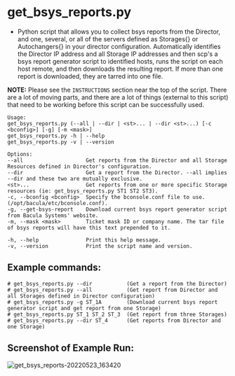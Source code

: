 # get_bsys_reports.py 

- Python script that allows you to collect bsys reports from the Director, and one, several, or all of the servers defined as Storages{} or Autochangers{} in your director configuration. Automatically identifies the Director IP address and all Storage IP addresses and then scp's a bsys report generator script to identified hosts, runs the script on each host remote, and then downloads the resulting report. If more than one report is downloaded, they are tarred into one file.

**NOTE:** Please see the `INSTRUCTIONS` section near the top of the script. There are a lot of moving parts, and there are a lot of things
(external to this script) that need to be working before this script can be successfully used.

```
Usage:
get_bsys_reports.py (--all | --dir | <st>... | --dir <st>...) [-c <bconfig>] [-g] [-m <mask>]
get_bsys_reports.py -h | --help
get_bsys_reports.py -v | --version

Options:
--all                    Get reports from the Director and all Storage Resources defined in Director's configuration.
--dir                    Get a report from the Director. --all implies --dir and these two are mutually exclusive.
<st>...                  Get reports from one or more specific Storage resources (ie: get_bsys_reports.py ST1 ST2 ST3).
-c, --bconfig <bconfig>  Specify the bconsole.conf file to use. (/opt/bacula/etc/bconsole.conf).
-g, --get-bsys-report    Download current bsys report generator script from Bacula Systems' website.
-m, --mask <mask>        Ticket mask ID or company name. The tar file of bsys reports will have this text prepended to it.

-h, --help               Print this help message.
-v, --version            Print the script name and version.
```

## Example commands:
```
# get_bsys_reports.py --dir           (Get a report from the Director)
# get_bsys_reports.py --all           (Get report from Director and all Storages defined in Director configuration)
# get_bsys_reports.py -g ST_1A        (Download current bsys report generator script and get report from one Storage)
# get_bsys_reports.py ST_1 ST_2 ST_3  (Get report from three Storages)
# get_bsys_reports.py --dir ST_4      (Get reports from Director and one Storage)
```

## Screenshot of Example Run:
![get_bsys_reports-20220523_163420](https://user-images.githubusercontent.com/108133/169915835-1970b14e-557c-4715-9abe-90e06ce019e1.png)

